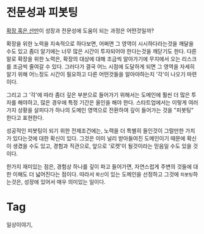 전문성과 피봇팅
============

[확장 혹은 산만](201712071114-확장-혹은-산만.md)이 성장과 전문성에 도움이 되는 과정은 어떤것일까?

확장을 위한 노력을 지속적으로 하다보면, 어쩌면 그 영역이 시시하다라는것을 깨달을 수도 있고 좀더 알기에는 너무 많은 시간이 투자되어야 한다는것을 깨닫기도 한다. 다른말로 확장을 위한 노력은, 확장의 대상에 대해 조금씩 알아가기에 무지에서 오는 리스크를 조금씩 줄여갈 수 있다. 그러다가 결국 어느 시점에 도달하게 되면 그 영역을 자세히 알기 위해 어느정도 시간이 필요하고 다른 어떤것들을 알아야하는지 '각'이 나오기 마련이다.

그리고 그 '각'에 따라 좀더 깊은 부분으로 들어가기 위해서는 도메인에 훨씬 더 많은 투자를 해야하고, 많은 경우에 특정 기간은 올인을 해야 한다. 스타트업에서는 이렇게 여러가지 상황을 살피다가 하나의 도메인 영역으로 전환하여 깊이 들어가는 것을 "피봇팅" 한다고 표현한다.

성공적인 피봇팅이 되기 위한 전제조건에는, 노력을 더 특별히 들인것이 그럴만한 가치가 있다는것에 대한 확신이 있다. 그것은 이미 널리 받아들여진 도메인이기 때문에 확신이 생겼을 수도 있고, 경험과 직관으로, 앞으로 '로켓'이 될것이라는 믿음일 수도 있을 것이다.

한가지 재미있는 점은, 경험상 하나를 깊이 파고 들어가면, 자연스럽게 주변의 것들에 대한 이해도 더 넓어진다는 점이다. 따라서 ``확신``이 있는 도메인을 선정하고 그것에 ``피봇팅``하는것은, 성장에 있어서 매우 의미있는 일이다.

Tag
====
일상이야기,